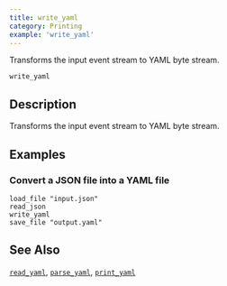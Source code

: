 ```yaml
---
title: write_yaml
category: Printing
example: 'write_yaml'
---
```



Transforms the input event stream to YAML byte stream.

```tql
write_yaml
```

## Description

Transforms the input event stream to YAML byte stream.

## Examples

### Convert a JSON file into a YAML file

```tql
load_file "input.json"
read_json
write_yaml
save_file "output.yaml"
```

## See Also

[`read_yaml`](/reference/operators/read_yaml),
[`parse_yaml`](/reference/functions/parse_yaml),
[`print_yaml`](/reference/functions/print_yaml)
